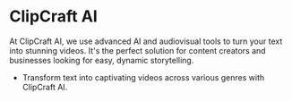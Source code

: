 # ClipCraft AI
At ClipCraft AI, we use advanced AI and audiovisual tools to turn your text into stunning videos. It's the perfect solution for content creators and businesses looking for easy, dynamic storytelling.
- Transform text into captivating videos across various genres with ClipCraft AI.
